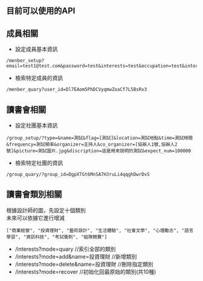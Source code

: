 
目前可以使用的API
------------


## 成員相關
* 設定成員基本資訊
```
/menber_setup?email=test1@test.com&password=test&interests=test&occupation=test&intorduction=test&neckname=Hank
  ```
* 檢索特定成員的資訊 
```
/menber_quary?user_id=Dl7EAom5PhDCVyqmwZoaCf7L5BsRv3
```
## 讀書會相關
* 設定社團基本資訊
```
/group_setup/?type=&name=測試&flag=[測試]&location=測試地點&time=測試時間&frequency=測試頻率&organizer=主持人&co_organizer=[協辦人1號,協辦人2號]&picture=測試圖片.jpg&discription=這是用來說明的測試&expect_num=100000  
  ```
* 檢索特定社團的資訊 
```
/group_quary/?group_id=DgpXTGt6MnSA7HJruLi4qqghDwrDvS
```
## 讀書會類別相關
根據設計師的圖，先設定十個類別  
未來可以依據它進行增減

```
["商業經營", "投資理財", "藝術設計", "生活體驗", "社會文學", "心理勵志", "語言學習", "資訊科技", "考試衝刺", "組隊競賽"]
```
* /interests?mode=quary                      //索引全部的類別
* /interests?mode=add&name=投資理財          //新增類別
* /interests?mode=delete&name=投資理財       //刪除指定類別
* /interests?mode=recover                   //初始化回最原始的類別(共10種)
  
  